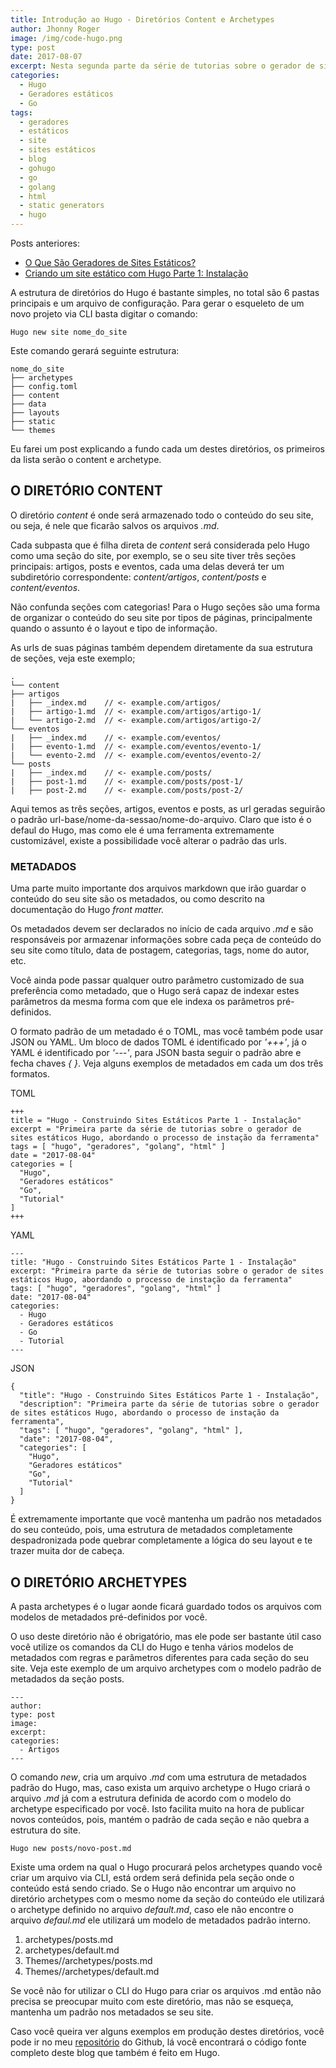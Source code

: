 ```yaml
---
title: Introdução ao Hugo - Diretórios Content e Archetypes
author: Jhonny Roger
image: /img/code-hugo.png
type: post
date: 2017-08-07
excerpt: Nesta segunda parte da série de tutorias sobre o gerador de sites estáticos Hugo, falaremos sobre a estrutura básica do projeto, começando pelos diretórios content e archetype
categories:
  - Hugo
  - Geradores estáticos
  - Go
tags:
  - geradores
  - estáticos
  - site
  - sites estáticos
  - blog
  - gohugo
  - go
  - golang
  - html
  - static generators
  - hugo
---
```


Posts anteriores:

- [O Que São Geradores de Sites Estáticos?](/o-que-sao-geradores-de-sites-estaticos/)
- [Criando um site estático com Hugo Parte 1: Instalação](/criando-um-site-estatico-com-hugo-parte-1-instalacao/)


A estrutura de diretórios do Hugo é bastante simples, no total são 6 pastas principais e um arquivo de configuração. Para gerar o esqueleto de um novo projeto via CLI basta digitar o comando:

    Hugo new site nome_do_site 

Este comando gerará seguinte estrutura:
  
    
    nome_do_site
    ├── archetypes 
    ├── config.toml 
    ├── content
    ├── data 
    ├── layouts 
    ├── static 
    └── themes

Eu farei um post explicando a fundo cada um destes diretórios, os primeiros da lista serão o content e archetype.

O DIRETÓRIO CONTENT
-------------------

O diretório *content* é onde será armazenado todo o conteúdo do seu site, ou seja, é nele que ficarão salvos os arquivos *.md*. 

Cada subpasta que é filha direta de *content* será considerada pelo Hugo como uma seção do site, por exemplo, se o seu site tiver três seções principais:  artigos, posts e eventos, cada uma delas deverá ter um subdiretório correspondente: *content/artigos*, *content/posts* e *content/eventos*. 

Não confunda seções com categorias! Para o Hugo seções são uma forma de organizar o conteúdo do seu site por tipos de páginas, principalmente quando o assunto é o layout e tipo de informação.

As urls de suas páginas também dependem diretamente da sua estrutura de seções, veja este exemplo;
  
    .
    └── content
    ├── artigos
    |   ├── _index.md    // <- example.com/artigos/
    |   ├── artigo-1.md  // <- example.com/artigos/artigo-1/
    |   └── artigo-2.md  // <- example.com/artigos/artigo-2/
    └── eventos
    |   ├── _index.md    // <- example.com/eventos/
    |   ├── evento-1.md  // <- example.com/eventos/evento-1/
    |   └── evento-2.md  // <- example.com/eventos/evento-2/
    └── posts
    |   ├── _index.md    // <- example.com/posts/
    |   ├── post-1.md    // <- example.com/posts/post-1/
    |   ├── post-2.md    // <- example.com/posts/post-2/


Aqui temos as três seções, artigos, eventos e posts, as url geradas seguirão o padrão url-base/nome-da-sessao/nome-do-arquivo. Claro que isto é o defaul do Hugo, mas como ele é uma ferramenta extremamente customizável, existe a possibilidade você alterar o padrão das urls.

### METADADOS

Uma parte muito importante dos arquivos markdown que irão guardar o conteúdo do seu site são os metadados, ou como descrito na documentação do Hugo *front matter.*

Os metadados devem ser declarados no início de cada arquivo *.md* e são responsáveis por armazenar informações sobre cada peça de conteúdo do seu site como título, data de postagem, categorias, tags, nome do autor, etc.

Você ainda pode passar qualquer outro parâmetro customizado de sua preferência como metadado, que o Hugo será capaz de indexar estes parâmetros da mesma forma com que ele indexa os parâmetros pré-definidos.

O formato padrão de um metadado é o TOML, mas você também pode usar JSON ou YAML. Um bloco de dados TOML é identificado por *'+++'*, já o YAML é identificado por *'---'*, para JSON basta seguir o padrão abre e fecha chaves *{ }*. Veja alguns exemplos de metadados em cada um dos três formatos.

TOML

    +++
    title = "Hugo - Construindo Sites Estáticos Parte 1 - Instalação"
    excerpt = "Primeira parte da série de tutorias sobre o gerador de sites estáticos Hugo, abordando o processo de instação da ferramenta"
    tags = [ "hugo", "geradores", "golang", "html" ]
    date = "2017-08-04"
    categories = [
      "Hugo",
      "Geradores estáticos"
      "Go",
      "Tutorial"
    ]
    +++

YAML

    ---
    title: "Hugo - Construindo Sites Estáticos Parte 1 - Instalação"
    excerpt: "Primeira parte da série de tutorias sobre o gerador de sites estáticos Hugo, abordando o processo de instação da ferramenta"
    tags: [ "hugo", "geradores", "golang", "html" ]
    date: "2017-08-04"
    categories:
      - Hugo
      - Geradores estáticos
      - Go
      - Tutorial
    ---

JSON

    {
      "title": "Hugo - Construindo Sites Estáticos Parte 1 - Instalação",
      "description": "Primeira parte da série de tutorias sobre o gerador de sites estáticos Hugo, abordando o processo de instação da ferramenta",
      "tags": [ "hugo", "geradores", "golang", "html" ],
      "date": "2017-08-04",
      "categories": [
        "Hugo",
        "Geradores estáticos"
        "Go",
        "Tutorial"
      ]
    }

É extremamente importante que você mantenha um padrão nos metadados do seu conteúdo, pois, uma estrutura de metadados completamente despadronizada pode quebrar completamente a lógica do seu layout e te trazer muita dor de cabeça.

O DIRETÓRIO ARCHETYPES
----------------------

A pasta archetypes é o lugar aonde ficará guardado todos os arquivos com modelos de metadados pré-definidos por você.

O uso deste diretório não é obrigatório, mas ele pode ser bastante útil caso você utilize os comandos da CLI do Hugo e tenha vários modelos de metadados com regras e parâmetros diferentes para cada seção do seu site. Veja este exemplo de um arquivo archetypes com o modelo padrão de metadados da seção posts.

    ---
    author: 
    type: post
    image: 
    excerpt: 
    categories:
      - Artigos
    ---

O comando *new*, cria um arquivo .*md* com uma estrutura de metadados padrão do Hugo, mas, caso exista um arquivo archetype o Hugo criará o arquivo .*md* já com a estrutura definida de acordo com o modelo do archetype especificado por você. Isto facilita muito na hora de publicar novos conteúdos, pois, mantém o padrão de cada seção e não quebra a estrutura do site.

    Hugo new posts/novo-post.md 

Existe uma ordem na qual o Hugo procurará pelos archetypes quando você criar um arquivo via CLI, está ordem será definida pela seção onde o conteúdo está sendo criado. Se o Hugo não encontrar um arquivo no diretório archetypes com o mesmo nome da seção do conteúdo ele utilizará o archetype definido no arquivo *default.md*, caso ele não encontre o arquivo *defaul.md* ele utilizará um modelo de metadados padrão interno.

 1. archetypes/posts.md
 2. archetypes/default.md
 3. Themes/<THEME>/archetypes/posts.md
 4. Themes/<THEME>/archetypes/default.md

Se você não for utilizar o CLI do Hugo para criar os arquivos .md então não precisa se preocupar muito com este diretório, mas não se esqueça, mantenha um padrão nos metadados se seu site. 

Caso você queira ver alguns exemplos em produção destes diretórios, você pode ir no meu [repositório](https://github.com/jhonnyrogerb/jhonny-roger-blog) do Github, lá você encontrará o código fonte completo deste blog que também é feito em Hugo. 
